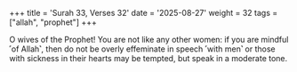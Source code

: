 +++
title = 'Surah 33, Verses 32'
date = '2025-08-27'
weight = 32
tags = ["allah", "prophet"]
+++

O wives of the Prophet! You are not like any other women: if you are mindful ˹of Allah˺, then do not be overly effeminate in speech ˹with men˺ or those with sickness in their hearts may be tempted, but speak in a moderate tone.